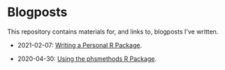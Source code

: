# Blogposts

This repository contains materials for, and links to, blogposts I've written.

- 2021-02-07: [Writing a Personal R Package](https://github.com/jackhannah95/blogposts/tree/main/2021-02-07_personal-r-package).

- 2020-04-30: [Using the phsmethods R Package](https://github.com/jackhannah95/blogposts/tree/main/2020-04-30_phsmethods).
